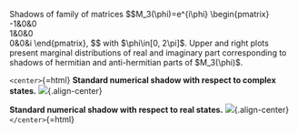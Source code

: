 Shadows of family of matrices \$\$M_3(\\phi)=e^{i\\phi}
\\begin{pmatrix} -1&0&0\
1&0&0\
0&0&i \\end{pmatrix}, \$\$ with \$\\phi\\in\[0, 2\\pi\]\$. Upper and
right plots present marginal distributions of real and imaginary part
corresponding to shadows of hermitian and anti-hermitian parts of
\$M_3(\\phi)\$.

`<center>`{=html} **Standard numerical shadow with respect to complex
states.** ![](/animations/marginal-m3.gif){.align-center}

**Standard numerical shadow with respect to real states.**
![](/animations/marginal-m3-real.gif){.align-center} `</center>`{=html}
